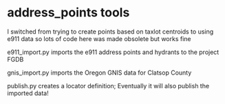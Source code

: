 # address_points tools

I switched from trying to create points based on taxlot centroids to using e911 data
so lots of code here was made obsolete but works fine

e911_import.py imports the e911 address points and hydrants to the project FGDB

gnis_import.py imports the Oregon GNIS data for Clatsop County

publish.py creates a locator definition;
Eventually it will also publish the imported data!


